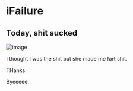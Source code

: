 # iFailure


## Today, shit sucked

![image]("https://media.allure.com/photos/670fcbc226ad8c72ce01bde5/16:9/w_1920,c_limit/ice%20spice%20dark%20hair%20hero.jpg")

I thought I was the <super>shit</super> but she made me ~~fart~~ shit.


THanks.

Byeeeee.

